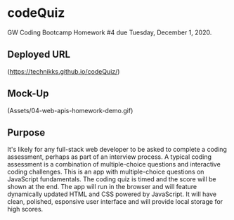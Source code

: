 # codeQuiz
GW Coding Bootcamp Homework #4 due Tuesday, December 1, 2020.

## Deployed URL
(https://technikks.github.io/codeQuiz/)

## Mock-Up
(Assets/04-web-apis-homework-demo.gif)

## Purpose
It's likely for any full-stack web developer to be asked to complete a coding assessment, perhaps as part of an interview process. A typical coding assessment is a combination of multiple-choice questions and interactive coding challenges. This is an app with multiple-choice questions on JavaScript fundamentals. The coding quiz is timed and the score will be shown at the end. The app will run in the browser and will feature dynamically updated HTML and CSS powered by JavaScript. It will have clean, polished, esponsive user interface and will provide local storage for high scores. 


